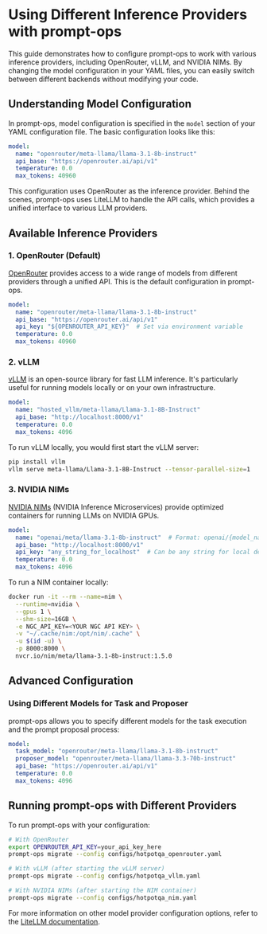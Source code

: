 # Using Different Inference Providers with prompt-ops

This guide demonstrates how to configure prompt-ops to work with various inference providers, including OpenRouter, vLLM, and NVIDIA NIMs. By changing the model configuration in your YAML files, you can easily switch between different backends without modifying your code.

## Understanding Model Configuration

In prompt-ops, model configuration is specified in the `model` section of your YAML configuration file. The basic configuration looks like this:

```yaml
model:
  name: "openrouter/meta-llama/llama-3.1-8b-instruct"
  api_base: "https://openrouter.ai/api/v1"
  temperature: 0.0
  max_tokens: 40960
```

This configuration uses OpenRouter as the inference provider. Behind the scenes, prompt-ops uses LiteLLM to handle the API calls, which provides a unified interface to various LLM providers.

## Available Inference Providers

### 1. OpenRouter (Default)

[OpenRouter](https://openrouter.ai/) provides access to a wide range of models from different providers through a unified API. This is the default configuration in prompt-ops.

```yaml
model:
  name: "openrouter/meta-llama/llama-3.1-8b-instruct"
  api_base: "https://openrouter.ai/api/v1"
  api_key: "${OPENROUTER_API_KEY}"  # Set via environment variable
  temperature: 0.0
  max_tokens: 40960
```

### 2. vLLM

[vLLM](https://github.com/vllm-project/vllm) is an open-source library for fast LLM inference. It's particularly useful for running models locally or on your own infrastructure.

```yaml
model:
  name: "hosted_vllm/meta-llama/Llama-3.1-8B-Instruct"
  api_base: "http://localhost:8000/v1"
  temperature: 0.0
  max_tokens: 4096
```

To run vLLM locally, you would first start the vLLM server:

```bash
pip install vllm
vllm serve meta-llama/Llama-3.1-8B-Instruct --tensor-parallel-size=1
```

### 3. NVIDIA NIMs

[NVIDIA NIMs](https://docs.nvidia.com/nim/large-language-models/latest/introduction.html) (NVIDIA Inference Microservices) provide optimized containers for running LLMs on NVIDIA GPUs.

```yaml
model:
  name: "openai/meta/llama-3.1-8b-instruct"  # Format: openai/{model_name}
  api_base: "http://localhost:8000/v1"
  api_key: "any_string_for_localhost"  # Can be any string for local deployments
  temperature: 0.0
  max_tokens: 4096
```

To run a NIM container locally:

```bash
docker run -it --rm --name=nim \
  --runtime=nvidia \
  --gpus 1 \
  --shm-size=16GB \
  -e NGC_API_KEY=<YOUR NGC API KEY> \
  -v "~/.cache/nim:/opt/nim/.cache" \
  -u $(id -u) \
  -p 8000:8000 \
  nvcr.io/nim/meta/llama-3.1-8b-instruct:1.5.0
```

## Advanced Configuration

### Using Different Models for Task and Proposer

prompt-ops allows you to specify different models for the task execution and the prompt proposal process:

```yaml
model:
  task_model: "openrouter/meta-llama/llama-3.1-8b-instruct"
  proposer_model: "openrouter/meta-llama/llama-3.3-70b-instruct"
  api_base: "https://openrouter.ai/api/v1"
  temperature: 0.0
  max_tokens: 4096
```

## Running prompt-ops with Different Providers

To run prompt-ops with your configuration:

```bash
# With OpenRouter
export OPENROUTER_API_KEY=your_api_key_here
prompt-ops migrate --config configs/hotpotqa_openrouter.yaml

# With vLLM (after starting the vLLM server)
prompt-ops migrate --config configs/hotpotqa_vllm.yaml

# With NVIDIA NIMs (after starting the NIM container)
prompt-ops migrate --config configs/hotpotqa_nim.yaml
```

For more information on other model provider configuration options, refer to the [LiteLLM documentation](https://docs.litellm.ai/docs/).
